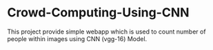 # Crowd-Computing-Using-CNN
This project provide simple webapp which is used to count number of people within images using CNN (vgg-16) Model.
